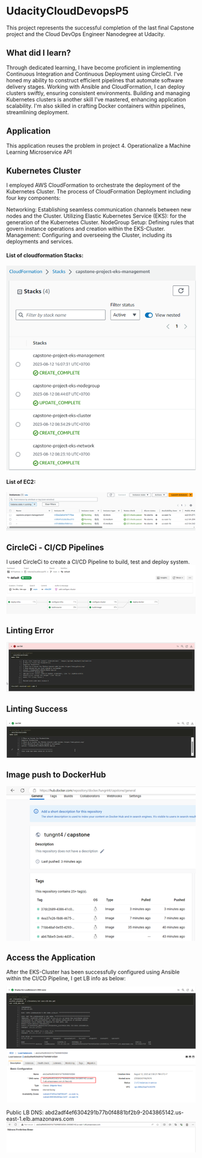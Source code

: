 # UdacityCloudDevopsP5
This project represents the successful completion of the last final Capstone project and the Cloud DevOps Engineer Nanodegree at Udacity.

## What did I learn?
Through dedicated learning, I have become proficient in implementing Continuous Integration and Continuous Deployment using CircleCI. I've honed my ability to construct efficient pipelines that automate software delivery stages. Working with Ansible and CloudFormation, I can deploy clusters swiftly, ensuring consistent environments. Building and managing Kubernetes clusters is another skill I've mastered, enhancing application scalability. I'm also skilled in crafting Docker containers within pipelines, streamlining deployment. 

## Application
This application reuses the problem in project 4. Operationalize a Machine Learning Microservice API

## Kubernetes Cluster
I employed AWS CloudFormation to orchestrate the deployment of the Kubernetes Cluster. The process of CloudFormation Deployment including four key components:

Networking: Establishing seamless communication channels between new nodes and the Cluster.
Utilizing Elastic Kubernetes Service (EKS): for the generation of the Kubernetes Cluster.
NodeGroup Setup: Defining rules that govern instance operations and creation within the EKS-Cluster.
Management: Configuring and overseeing the Cluster, including its deployments and services.

#### List of cloudformation Stacks:
![CloudFormation](./Screenshoots/Cloudformation.png)

#### List of EC2:
![EC2](./Screenshoots/EC2.png)

## CircleCi - CI/CD Pipelines

I used CircleCi to create a CI/CD Pipeline to build, test and deploy system.
![Pipeline](./Screenshoots/CircleCIPipeline.png)

## Linting Error
![LintError](./Screenshoots/LintError.png)

## Linting Success
![LintSuccess](./Screenshoots/LintSuccess.png)

## Image push to DockerHub
![DockerHub](./Screenshoots/DockerHub.png)


## Access the Application
After the EKS-Cluster has been successfully configured using Ansible within the CI/CD Pipeline, I get LB info as below:

![LB1](./Screenshoots/LB1.png)
![LB2](./Screenshoots/LB2.png)

Public LB DNS: abd2adf4ef6304291b77b0f4881bf2b9-2043865142.us-east-1.elb.amazonaws.com
![Application](./Screenshoots/Application.png)